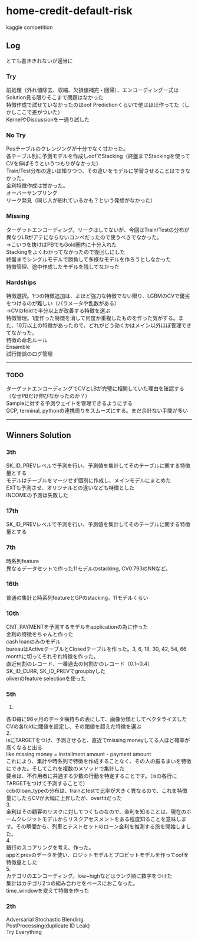 # home-credit-default-risk
kaggle competition

## Log
とても書ききれないが適当に

### Try
前処理（外れ値除去、収縮、欠損値補完・回帰）、エンコーディング一式はSolution見る限りそこまで問題はなかった  
特徴作成で試せていなかったのはoof Predictionくらいで他はほぼ作ってた（しかしここで差がついた）   
KernelやDiscussionを一通り試した  

### No Try
Posテーブルのクレンジングが十分でなく甘かった。  
各テーブル別に予測モデルを作成しoofでStacking（終盤までStackingを使ってCVを伸ばそうというつもりがなかった）  
Train/Test分布の違いは知りつつ、その違いをモデルに学習させることはできなかった。  
金利特徴作成は甘かった。  
オーバーサンプリング  
リーク発見（同じ人が紛れているかも？という発想がなかった）  

### Missing
ターゲットエンコーディング。リークはしてないが、今回はTrain/Testの分布が異なりLBがアテにならないコンペだったので使うべきでなかった。  
→こいつを抜けばPBでもGold圏内に十分入れた  
Stackingをよくわかってなかったので後回しにした  
終盤までシングルモデルで勝負して多様なモデルを作ろうとしなかった  
特徴管理、途中作成したモデルを残してなかった  

### Hardships
特徴選択。1つの特徴追加は、よほど強力な特徴でない限り、LGBMのCVで優劣をつけるのが難しい（パラメータや乱数がある）  
→CVのfoldで半分以上が改善する特徴を選ぶ  
特徴管理。1度作った特徴を消して何度か重複したものを作った気がする。また、10万以上の特徴があったので、どれがどう効くかはメイン以外ほぼ管理できてなかった。  
特徴の命名ルール  
Ensamble  
試行錯誤のログ管理  

***
### TODO
ターゲットエンコーディングでCVとLBが完璧に相関していた理由を確認する（なぜPBだけ伸びなかったのか？）  
Sampleに対する予測ウェイトを管理できるようにする  
GCP, terminal, pythonの連携周りをスムーズにする。まだ余計ない手間が多い  

***
## Winners Solution

### 3th
SK_ID_PREVレベルで予測を行い、予測値を集計してそのテーブルに関する特徴量とする  
モデルはテーブルをマージせず個別に作成し、メインモデルにまとめた  
EXTも予測させ、オリジナルとの違いなども特徴とした  
INCOMEの予測は失敗した  

### 17th
SK_ID_PREVレベルで予測を行い、予測値を集計してそのテーブルに関する特徴量とする  

### 7th
時系列feature  
異なるデータセットで作った11モデルのstacking, CV0.793のNNなど。  

### 16th
普通の集計と時系列featureとGPのstacking。11モデルくらい  

### 10th
CNT_PAYMENTを予測するモデルをapplicationの為に作った  
金利の特徴をちゃんと作った  
cash loanのみのモデル  
bureauはActiveテーブルとClosedテーブルを作った。3, 6, 18, 30, 42, 54, 66 monthに切ってそれぞれ特徴を作った。  
直近何割のレコード、一番過去の何割かのレコード（0.1~0.4）  
SK_ID_CURR, SK_ID_PREVでgroupbyした  
oliverのfeature selectionを使った  

### 5th

1.  
各ID毎に96ヶ月のデータ横持ちの表にして、画像分類としてベクタライズした  
CVの各foldに閾値を設定し、その閾値を超えた特徴を選ぶ  
2.  
isにTARGETをつけ、予測させると、直近でmissing moneyしてる人ほど確率が高くなると出る  
like missing money = installment amount - payment amount  
これにより、集計や時系列で特徴を作成することなく、その人の振るまいを特徴にできた。そしてこれを複数のメソッドで集計した  
要点は、不作用者に共通する少数の行動を特定することです。（isの各行にTARGETをつけて予測することで）  
ccbのloan_typeの分布は、trainとtestで比率が大きく異なるので、これを特徴量にしたらCVが大幅に上昇したが、overfitだった  
3.  
金利はその顧客のリスクに対してつくものなので、金利を知ることは、現在のホームクレジットモデルからリスクアセスメントをある程度知ることを意味します。その瞬間から、列車とテストセットのローン金利を推測する旅を開始しました。  
4.  
銀行のスコアリングを考え、作った。  
appとprevのデータを使い、ロジットモデルとプロビットモデルを作ってoofを特徴量とした  
5.  
カテゴリのエンコーディング。low~highなどはランク順に数字をつけた  
集計はカテゴリ2つの組み合わせをベースにおこなった。  
time_windowを変えて特徴を作った  

### 2th
Adversarial Stochastic Blending  
PostProcessing(duplicate ID Leak)  
Try Everything  
